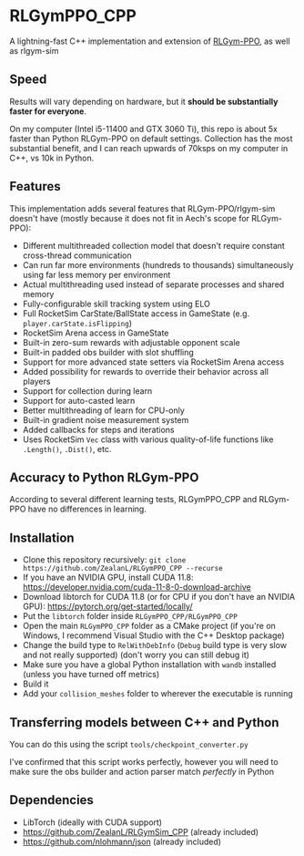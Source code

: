 # RLGymPPO_CPP
A lightning-fast C++ implementation and extension of [RLGym-PPO](https://github.com/AechPro/rlgym-ppo), as well as rlgym-sim

## Speed
Results will vary depending on hardware, but it **should be substantially faster for everyone**.

On my computer (Intel i5-11400 and GTX 3060 Ti), this repo is about 5x faster than Python RLGym-PPO on default settings.
Collection has the most substantial benefit, and I can reach upwards of 70ksps on my computer in C++, vs 10k in Python.

## Features
This implementation adds several features that RLGym-PPO/rlgym-sim doesn't have (mostly because it does not fit in Aech's scope for RLGym-PPO):
- Different multithreaded collection model that doesn't require constant cross-thread communication
- Can run far more environments (hundreds to thousands) simultaneously using far less memory per environment
- Actual multithreading used instead of separate processes and shared memory
- Fully-configurable skill tracking system using ELO
- Full RocketSim CarState/BallState access in GameState (e.g. `player.carState.isFlipping`)
- RocketSim Arena access in GameState
- Built-in zero-sum rewards with adjustable opponent scale
- Built-in padded obs builder with slot shuffling
- Support for more advanced state setters via RocketSim Arena access
- Added possibility for rewards to override their behavior across all players
- Support for collection during learn
- Support for auto-casted learn
- Better multithreading of learn for CPU-only
- Built-in gradient noise measurement system
- Added callbacks for steps and iterations
- Uses RocketSim `Vec` class with various quality-of-life functions like `.Length()`, `.Dist()`, etc.

## Accuracy to Python RLGym-PPO
According to several different learning tests, RLGymPPO_CPP and RLGym-PPO have no differences in learning.

## Installation
- Clone this repository recursively: `git clone https://github.com/ZealanL/RLGymPPO_CPP --recurse`
- If you have an NVIDIA GPU, install CUDA 11.8: https://developer.nvidia.com/cuda-11-8-0-download-archive
- Download libtorch for CUDA 11.8 (or for CPU if you don't have an NVIDIA GPU): https://pytorch.org/get-started/locally/
- Put the `libtorch` folder inside `RLGymPPO_CPP/RLGymPPO_CPP`
- Open the main `RLGymPPO_CPP` folder as a CMake project (if you're on Windows, I recommend Visual Studio with the C++ Desktop package)
- Change the build type to `RelWithDebInfo` (`Debug` build type is very slow and not really supported) (don't worry you can still debug it)
- Make sure you have a global Python installation with `wandb` installed (unless you have turned off metrics)
- Build it
- Add your `collision_meshes` folder to wherever the executable is running

## Transferring models between C++ and Python
You can do this using the script `tools/checkpoint_converter.py`

I've confirmed that this script works perfectly, however you will need to make sure the obs builder and action parser match *perfectly* in Python

## Dependencies 
 - LibTorch (ideally with CUDA support)
 - https://github.com/ZealanL/RLGymSim_CPP (already included)
 - https://github.com/nlohmann/json (already included)
